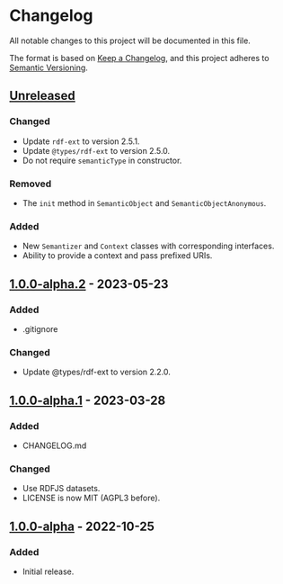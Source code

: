 # Changelog

All notable changes to this project will be documented in this file.

The format is based on [Keep a Changelog](https://keepachangelog.com/en/1.0.0/),
and this project adheres to [Semantic Versioning](https://semver.org/spec/v2.0.0.html).

## [Unreleased]

### Changed

- Update `rdf-ext` to version 2.5.1.
- Update `@types/rdf-ext` to version 2.5.0.
- Do not require `semanticType` in constructor.

### Removed

- The `init` method in `SemanticObject` and `SemanticObjectAnonymous`.

### Added

- New `Semantizer` and `Context` classes with corresponding interfaces.
- Ability to provide a context and pass prefixed URIs.

## [1.0.0-alpha.2] - 2023-05-23

### Added

- .gitignore

### Changed

- Update @types/rdf-ext to version 2.2.0.

## [1.0.0-alpha.1] - 2023-03-28

### Added

- CHANGELOG.md

### Changed

- Use RDFJS datasets.
- LICENSE is now MIT (AGPL3 before).

## [1.0.0-alpha] - 2022-10-25

### Added

- Initial release.

[unreleased]: https://github.com/assemblee-virtuelle/semantizer-typescript/compare/v1.0.0-alpha.2...HEAD
[1.0.0-alpha.2]: https://github.com/assemblee-virtuelle/semantizer-typescript/compare/v1.0.0-alpha.1...v1.0.0-alpha.2
[1.0.0-alpha.1]: https://github.com/assemblee-virtuelle/semantizer-typescript/compare/v1.0.0-alpha...v1.0.0-alpha.1
[1.0.0-alpha]: https://github.com/assemblee-virtuelle/semantizer-typescript/releases/tag/v1.0.0-alpha

